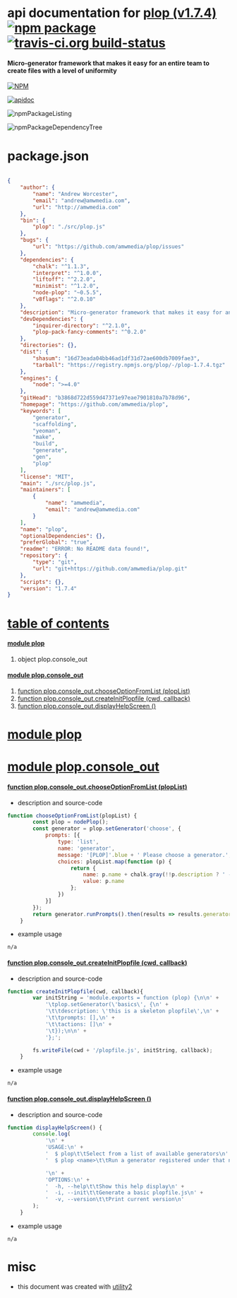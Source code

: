 # api documentation for  [plop (v1.7.4)](https://github.com/amwmedia/plop)  [![npm package](https://img.shields.io/npm/v/npmdoc-plop.svg?style=flat-square)](https://www.npmjs.org/package/npmdoc-plop) [![travis-ci.org build-status](https://api.travis-ci.org/npmdoc/node-npmdoc-plop.svg)](https://travis-ci.org/npmdoc/node-npmdoc-plop)
#### Micro-generator framework that makes it easy for an entire team to create files with a level of uniformity

[![NPM](https://nodei.co/npm/plop.png?downloads=true)](https://www.npmjs.com/package/plop)

[![apidoc](https://npmdoc.github.io/node-npmdoc-plop/build/screenCapture.buildNpmdoc.browser._2Fhome_2Ftravis_2Fbuild_2Fnpmdoc_2Fnode-npmdoc-plop_2Ftmp_2Fbuild_2Fapidoc.html.png)](https://npmdoc.github.io/node-npmdoc-plop/build/apidoc.html)

![npmPackageListing](https://npmdoc.github.io/node-npmdoc-plop/build/screenCapture.npmPackageListing.svg)

![npmPackageDependencyTree](https://npmdoc.github.io/node-npmdoc-plop/build/screenCapture.npmPackageDependencyTree.svg)



# package.json

```json

{
    "author": {
        "name": "Andrew Worcester",
        "email": "andrew@amwmedia.com",
        "url": "http://amwmedia.com"
    },
    "bin": {
        "plop": "./src/plop.js"
    },
    "bugs": {
        "url": "https://github.com/amwmedia/plop/issues"
    },
    "dependencies": {
        "chalk": "^1.1.3",
        "interpret": "^1.0.0",
        "liftoff": "^2.2.0",
        "minimist": "^1.2.0",
        "node-plop": "~0.5.5",
        "v8flags": "^2.0.10"
    },
    "description": "Micro-generator framework that makes it easy for an entire team to create files with a level of uniformity",
    "devDependencies": {
        "inquirer-directory": "^2.1.0",
        "plop-pack-fancy-comments": "^0.2.0"
    },
    "directories": {},
    "dist": {
        "shasum": "16d73eada04bb46ad1df31d72ae600db7009fae3",
        "tarball": "https://registry.npmjs.org/plop/-/plop-1.7.4.tgz"
    },
    "engines": {
        "node": ">=4.0"
    },
    "gitHead": "b3868d722d559d47371e97eae7901810a7b78d96",
    "homepage": "https://github.com/amwmedia/plop",
    "keywords": [
        "generator",
        "scaffolding",
        "yeoman",
        "make",
        "build",
        "generate",
        "gen",
        "plop"
    ],
    "license": "MIT",
    "main": "./src/plop.js",
    "maintainers": [
        {
            "name": "amwmedia",
            "email": "andrew@amwmedia.com"
        }
    ],
    "name": "plop",
    "optionalDependencies": {},
    "preferGlobal": "true",
    "readme": "ERROR: No README data found!",
    "repository": {
        "type": "git",
        "url": "git+https://github.com/amwmedia/plop.git"
    },
    "scripts": {},
    "version": "1.7.4"
}
```



# <a name="apidoc.tableOfContents"></a>[table of contents](#apidoc.tableOfContents)

#### [module plop](#apidoc.module.plop)
1.  object <span class="apidocSignatureSpan">plop.</span>console_out

#### [module plop.console_out](#apidoc.module.plop.console_out)
1.  [function <span class="apidocSignatureSpan">plop.console_out.</span>chooseOptionFromList (plopList)](#apidoc.element.plop.console_out.chooseOptionFromList)
1.  [function <span class="apidocSignatureSpan">plop.console_out.</span>createInitPlopfile (cwd, callback)](#apidoc.element.plop.console_out.createInitPlopfile)
1.  [function <span class="apidocSignatureSpan">plop.console_out.</span>displayHelpScreen ()](#apidoc.element.plop.console_out.displayHelpScreen)



# <a name="apidoc.module.plop"></a>[module plop](#apidoc.module.plop)



# <a name="apidoc.module.plop.console_out"></a>[module plop.console_out](#apidoc.module.plop.console_out)

#### <a name="apidoc.element.plop.console_out.chooseOptionFromList"></a>[function <span class="apidocSignatureSpan">plop.console_out.</span>chooseOptionFromList (plopList)](#apidoc.element.plop.console_out.chooseOptionFromList)
- description and source-code
```javascript
function chooseOptionFromList(plopList) {
		const plop = nodePlop();
		const generator = plop.setGenerator('choose', {
			prompts: [{
				type: 'list',
				name: 'generator',
				message: '[PLOP]'.blue + ' Please choose a generator.',
				choices: plopList.map(function (p) {
					return {
						name: p.name + chalk.gray(!!p.description ? ' - ' + p.description : ''),
						value: p.name
					};
				})
			}]
		});
		return generator.runPrompts().then(results => results.generator);
	}
```
- example usage
```shell
n/a
```

#### <a name="apidoc.element.plop.console_out.createInitPlopfile"></a>[function <span class="apidocSignatureSpan">plop.console_out.</span>createInitPlopfile (cwd, callback)](#apidoc.element.plop.console_out.createInitPlopfile)
- description and source-code
```javascript
function createInitPlopfile(cwd, callback){
		var initString = 'module.exports = function (plop) {\n\n' +
			'\tplop.setGenerator(\'basics\', {\n' +
			'\t\tdescription: \'this is a skeleton plopfile\',\n' +
			'\t\tprompts: [],\n' +
			'\t\tactions: []\n' +
			'\t});\n\n' +
			'};';

		fs.writeFile(cwd + '/plopfile.js', initString, callback);
	}
```
- example usage
```shell
n/a
```

#### <a name="apidoc.element.plop.console_out.displayHelpScreen"></a>[function <span class="apidocSignatureSpan">plop.console_out.</span>displayHelpScreen ()](#apidoc.element.plop.console_out.displayHelpScreen)
- description and source-code
```javascript
function displayHelpScreen() {
		console.log(
			'\n' +
			'USAGE:\n' +
			'  $ plop\t\tSelect from a list of available generators\n' +
			'  $ plop <name>\t\tRun a generator registered under that name\n' +

			'\n' +
			'OPTIONS:\n' +
			'  -h, --help\t\tShow this help display\n' +
			'  -i, --init\t\tGenerate a basic plopfile.js\n' +
			'  -v, --version\t\tPrint current version\n'
		);
	}
```
- example usage
```shell
n/a
```



# misc
- this document was created with [utility2](https://github.com/kaizhu256/node-utility2)
